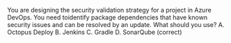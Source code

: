 You are designing the security validation strategy for a project in Azure DevOps.
You need toidentify package dependencies that have known security issues and can be resolved by an update.
What should you use?
A. Octopus Deploy
B. Jenkins
C. Gradle
D. SonarQube (correct)
